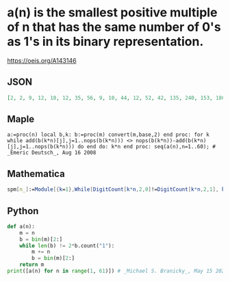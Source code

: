 # a\(n\) is the smallest positive multiple of n that has the same number of 0's as 1's in its binary representation\.
https://oeis.org/A143146
## JSON
```JSON
[2, 2, 9, 12, 10, 12, 35, 56, 9, 10, 44, 12, 52, 42, 135, 240, 153, 180, 38, 180, 42, 44, 184, 216, 50, 52, 135, 56, 232, 150, 527, 992, 165, 170, 35, 180, 37, 38, 156, 240, 41, 42, 172, 44, 135, 184, 141, 240, 49, 50, 153, 52, 212, 216, 165, 56, 228, 232, 177, 180]
```
## Maple
```Maple
a:=proc(n) local b,k: b:=proc(m) convert(m,base,2) end proc: for k while add(b(k*n)[j],j=1..nops(b(k*n))) <> nops(b(k*n))-add(b(k*n)[j],j=1..nops(b(k*n))) do end do: k*n end proc: seq(a(n),n=1..60); # _Emeric Deutsch_, Aug 16 2008
```
## Mathematica
```Mathematica
spm[n_]:=Module[{k=1},While[DigitCount[k*n,2,0]!=DigitCount[k*n,2,1], k++]; k*n]; Array[spm,60] (* _Harvey P. Dale_, Apr 25 2014 *)
```
## Python
```Python
def a(n):
    m = n
    b = bin(m)[2:]
    while len(b) != 2*b.count("1"):
        m += n
        b = bin(m)[2:]
    return m
print([a(n) for n in range(1, 61)]) # _Michael S. Branicky_, May 15 2022
```
